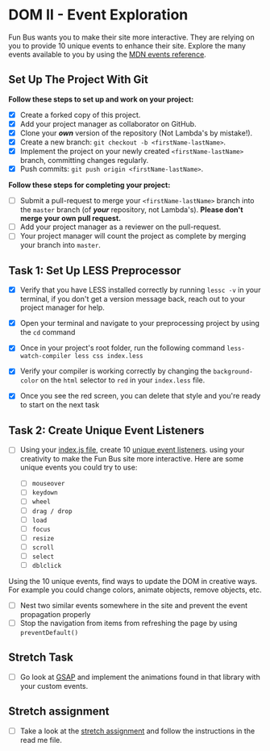 # DOM II - Event Exploration

Fun Bus wants you to make their site more interactive. They are relying on you to provide 10 unique events to enhance their site. Explore the many events available to you by using the [MDN events reference](https://developer.mozilla.org/en-US/docs/Web/Events).

## Set Up The Project With Git

**Follow these steps to set up and work on your project:**

*   [x] Create a forked copy of this project.
*   [x] Add your project manager as collaborator on GitHub.
*   [x] Clone your ***own*** version of the repository (Not Lambda's by mistake!).
*   [x] Create a new branch: `git checkout -b <firstName-lastName>`.
*   [x] Implement the project on your newly created `<firstName-lastName>` branch, committing changes regularly.
*   [x] Push commits: `git push origin <firstName-lastName>`.

**Follow these steps for completing your project:**

*   [ ] Submit a pull-request to merge your `<firstName-lastName>` branch into the `master` branch (of ***your*** repository, not Lambda's). **Please don't merge your own pull request.**
*   [ ] Add your project manager as a reviewer on the pull-request.
*   [ ] Your project manager will count the project as complete by merging your branch into `master`.

## Task 1: Set Up LESS Preprocessor

*   [x] Verify that you have LESS installed correctly by running `lessc -v` in your terminal, if you don't get a version message back, reach out to your project manager for help.

*   [x] Open your terminal and navigate to your preprocessing project by using the `cd` command

*   [x] Once in your project's root folder, run the following command `less-watch-compiler less css index.less`

*   [x] Verify your compiler is working correctly by changing the `background-color` on the `html` selector to `red` in your `index.less` file.

*   [x] Once you see the red screen, you can delete that style and you're ready to start on the next task

## Task 2: Create Unique Event Listeners

*   [ ] Using your [index.js file](js/index.js), create 10 [unique event listeners](https://developer.mozilla.org/en-US/docs/Web/Events). using your creativity to make the Fun Bus site more interactive.  Here are some unique events you could try to use:

    *   [ ] `mouseover`
    *   [ ] `keydown`
    *   [ ] `wheel`
    *   [ ] `drag / drop`
    *   [ ] `load`
    *   [ ] `focus`
    *   [ ] `resize`
    *   [ ] `scroll`
    *   [ ] `select`
    *   [ ] `dblclick`

Using the 10 unique events, find ways to update the DOM in creative ways. For example you could change colors, animate objects, remove objects, etc.

*   [ ] Nest two similar events somewhere in the site and prevent the event propagation properly
*   [ ] Stop the navigation from items from refreshing the page by using `preventDefault()`

## Stretch Task

*   [ ] Go look at [GSAP](https://greensock.com/) and implement the animations found in that library with your custom events.

## Stretch assignment

*   [ ] Take a look at the [stretch assignment](stretch-assignment) and follow the instructions in the read me file.
